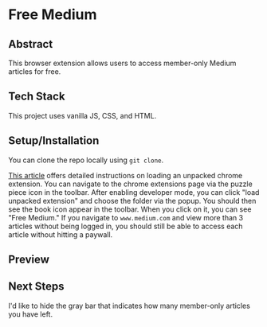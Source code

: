 # Free Medium

## Abstract
This browser extension allows users to access member-only Medium articles for free.

## Tech Stack
This project uses vanilla JS, CSS, and HTML. 

## Setup/Installation
You can clone the repo locally using `git clone`. 

[This article](https://developer.chrome.com/docs/extensions/mv3/getstarted/development-basics/#load-unpacked) offers detailed instructions on loading an unpacked chrome extension. You can navigate to the chrome extensions page via the puzzle piece icon in the toolbar. After enabling developer mode, you can click "load unpacked extension" and choose the folder via the popup. You should then see the book icon appear in the toolbar. When you click on it, you can see "Free Medium." If you navigate to `www.medium.com` and view more than 3 articles without being logged in, you should still be able to access each article without hitting a paywall. 

## Preview



## Next Steps
I'd like to hide the gray bar that indicates how many member-only articles you have left. 


